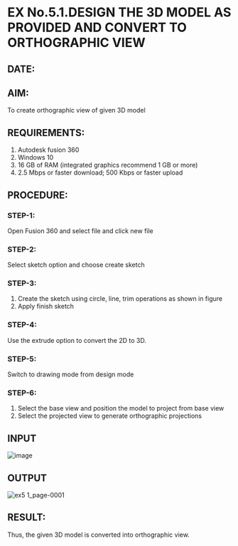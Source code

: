 # EX No.5.1.DESIGN THE 3D MODEL AS PROVIDED AND CONVERT TO ORTHOGRAPHIC VIEW
## DATE:

## AIM: 
To create orthographic view of given 3D model
## REQUIREMENTS: 
1. Autodesk fusion 360
2. Windows 10
3. 16 GB of RAM (integrated graphics recommend 1 GB or more)
4. 2.5 Mbps or faster download; 500 Kbps or faster upload 
## PROCEDURE:
### STEP-1:
Open Fusion 360 and select file and click new file

### STEP-2:
Select sketch option and choose create sketch

### STEP-3: 
1. Create the sketch using circle, line, trim operations as shown in figure
2. Apply finish sketch 

### STEP-4:
 Use the extrude option to convert the 2D to 3D.

### STEP-5:
Switch to drawing mode from design mode 
          
### STEP-6:
1. Select the base view and position the model to project from base view 
2. Select the projected view to generate orthographic projections

## INPUT
![image](https://user-images.githubusercontent.com/113594316/199408705-ed302b2a-90c3-41c0-9cc4-791a93366e2a.png)
## OUTPUT
![ex5 1_page-0001](https://github.com/SETHUKKARASI3006/EX-No.5.1.-DESIGN-THE-3D-MODEL-AS-PROVIDED-AND-CONVERT-TO-ORTHOGRAPHIC-VIEW/assets/144979338/18f91657-ed38-4910-8534-67c4bb6d68af)
## RESULT:
Thus, the given 3D model is converted into orthographic view.
